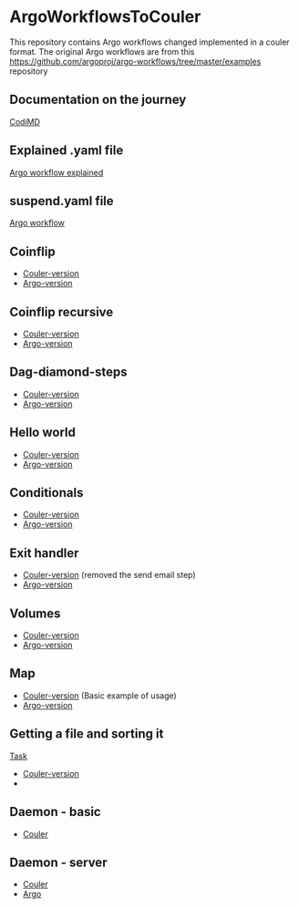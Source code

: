 # ArgoWorkflowsToCouler
This repository contains Argo workflows changed implemented in a couler format.
The original Argo workflows are from this https://github.com/argoproj/argo-workflows/tree/master/examples repository

## Documentation on the journey
[CodiMD](https://codimd.web.cern.ch/UCT5cM_yTsWqM79VLiGnbw?view)

## Explained .yaml file
[Argo workflow explained](https://github.com/nooraangelva/ArgoWorkflowsToCouler/blob/main/coinflip.yaml)

## suspend.yaml file
[Argo workflow](https://github.com/nooraangelva/ArgoWorkflowsToCouler/blob/main/suspend.yaml)

## Coinflip
- [Couler-version](https://github.com/nooraangelva/ArgoWorkflowsToCouler/blob/main/coinflip.py)
- [Argo-version](https://github.com/argoproj/argo-workflows/blob/master/examples/coinflip.yaml)

## Coinflip recursive
- [Couler-version](https://github.com/nooraangelva/ArgoWorkflowsToCouler/blob/main/coinflip-recursive.py)
- [Argo-version](https://github.com/argoproj/argo-workflows/blob/master/examples/coinflip-recursive.yaml)

## Dag-diamond-steps
- [Couler-version](https://github.com/nooraangelva/ArgoWorkflowsToCouler/blob/main/dag-diamond-steps.py)
- [Argo-version](https://github.com/argoproj/argo-workflows/blob/master/examples/dag-diamond-steps.yaml)

## Hello world
- [Couler-version](https://github.com/nooraangelva/ArgoWorkflowsToCouler/blob/main/helloworld.py)
- [Argo-version](https://github.com/argoproj/argo-workflows/blob/master/examples/hello-world.yaml)

## Conditionals
- [Couler-version](https://github.com/nooraangelva/ArgoWorkflowsToCouler/blob/main/conditionals.py)
- [Argo-version](https://github.com/argoproj/argo-workflows/blob/master/examples/conditionals.yaml)

## Exit handler
- [Couler-version](https://github.com/nooraangelva/ArgoWorkflowsToCouler/blob/main/exit_handler_test.py) (removed the send email step)
- [Argo-version](https://github.com/argoproj/argo-workflows/blob/master/examples/exit-handlers.yaml)

## Volumes
- [Couler-version](https://github.com/nooraangelva/ArgoWorkflowsToCouler/blob/main/volumes.py)
- [Argo-version](https://github.com/argoproj/argo-workflows/blob/master/examples/volumes-pvc.yaml)

## Map
- [Couler-version](https://github.com/nooraangelva/ArgoWorkflowsToCouler/blob/main/map.py) (Basic example of usage)
- [Argo-version](https://github.com/argoproj/argo-workflows/blob/master/examples/dag-diamond-steps.yaml)

## Getting a file and sorting it
[Task](https://github.com/cms-dpoa/cms-dpoa-getting-started/issues/78)
- [Couler-version](https://github.com/nooraangelva/ArgoWorkflowsToCouler/blob/main/file_retrieve.py)
- 

## Daemon - basic
- [Couler](https://github.com/nooraangelva/ArgoWorkflowsToCouler/blob/main/daemon_basic.py)

## Daemon - server
- [Couler](https://github.com/nooraangelva/ArgoWorkflowsToCouler/blob/main/daemon.py)
- [Argo](https://github.com/argoproj/argo-workflows/blob/4e450e250168e6b4d51a126b784e90b11a0162bc/examples/daemon-nginx.yaml)
